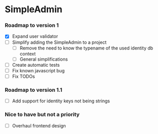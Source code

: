 # SimpleAdmin
### Roadmap to version 1

- [x] Expand user validator
- [ ] Simplify adding the SimpleAdmin to a project
  - [ ] Remove the need to know the typename of the used identity db context
  - [ ] General simplifications
- [ ] Create automatic tests
- [ ] Fix known javascript bug
- [ ] Fix TODOs
  
### Roadmap to version 1.1

- [ ] Add support for identity keys not being strings

### Nice to have but not a priority

-[ ] Overhaul frontend design 